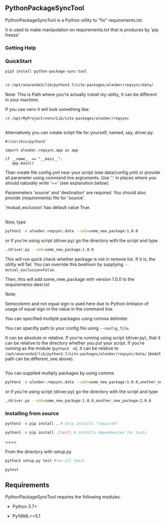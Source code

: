 ## PythonPackageSyncTool

PythonPackageSyncTool is a Python utility to "fix" requirements.txt.

It is used to make manipulation on requirements.txt that is produces by 'pip freeze'

### Getting Help


### QuickStart
```bash
pip3 install python-package-sync-tool
```

##
```bash
cd /opt/anaconda3/lib/python3.7/site-packages/alexber/reqsync/data/
```
Note: This is Path where you're actually install my utility, it can be different in your machine.

If you use venv it will look something like:

```bash
cd /opt/MyProject/venv/Lib/site-packages/alexber/reqsync
```
##


Alternatively you can create sctipt file for yourself, named, say, driver.py:

```python3
#!/usr/bin/python3

import alexber.reqsync.app as app

if __name__ == "__main__":
   app.main()
```

Than create file config.yml near your script (see data/config.yml) or provide all parameter using command line
argruments. Use ':' in places where you should naturally write '==' (see explanation below).

Parammeters 'source' and 'destination' are required. You should also provide (requirements) file for 'source'.

'mutual_exclusion' has default value True.



##
Now, type

```bash
python3 -m alexber.reqsync.data --add=some_new_package:1.0.0
```

or if you're using script (driver.py) go the directory with the script and type
```bash
./driver.py --add=some_new_package:1.0.0
```
This will run quick check whether package is not in remove list. If it is, the utility will fail. You can override this
beahivor by supplying `--mutual_exclusion=False`. 

Then, this will add some_new_package with version 1.0.0 to the requirements-dest.txt

Note:

Semicolomn and not equal sign is used here due to Python limitaion of usage of equal sign in the value in the command line.

You can specified multiple packages using comma delimiter.

You can specifiy path to your config file using `--config_file`.

It can be absolute or relative. If you're running using script (driver.py), that it can be relative to the directory 
whether you put your script. If you're running as the module (`python3 -m`), it can be relative to 
`/opt/anaconda3/lib/python3.7/site-packages/alexber/reqsync/data/` (exact path can be different, see above).  

##
You can supplied multiply packages by using comma:


```bash
python3 -m alexber.reqsync.data --add=some_new_package:1.0.0,another_new_package:2.0.0
```

or if you're using script (driver.py) go the directory with the script and type
```bash
./driver.py --add=some_new_package:1.0.0,another_new_package:2.0.0
```



### Installing from source
```bash
python3 -m pip install . # only installs "required"
```
```bash
python3 -m pip install .[test] # installs dependencies for tests
```
====

From the directory with setup.py
```bash
python3 setup.py test #run all tests
```
```bash
pytest
```



## Requirements


PythonPackageSyncTool requires the following modules.

* Python 3.7+

* PyYAML==5.1